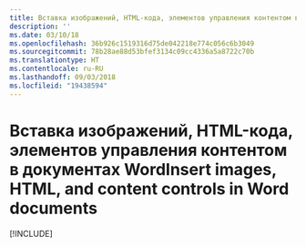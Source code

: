 ```yaml
---
title: Вставка изображений, HTML-кода, элементов управления контентом в документах Word
description: ''
ms.date: 03/10/18
ms.openlocfilehash: 36b926c1519316d75de042218e774c056c6b3049
ms.sourcegitcommit: 78b28ae88d53bfef3134c09cc4336a5a8722c70b
ms.translationtype: HT
ms.contentlocale: ru-RU
ms.lasthandoff: 09/03/2018
ms.locfileid: "19438594"
---
```

# <a name="insert-images-html-and-content-controls-in-word-documents"></a><span data-ttu-id="336cc-102">Вставка изображений, HTML-кода, элементов управления контентом в документах Word</span><span class="sxs-lookup"><span data-stu-id="336cc-102">Insert images, HTML, and content controls in Word documents</span></span>

[!INCLUDE[](../includes/word-tutorial-format-text.md)]